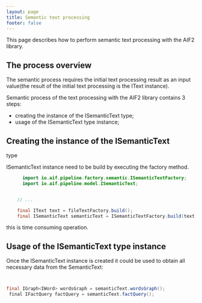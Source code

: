 ```yaml
---
layout: page
title: Semantic text processing
footer: false
---
```


This page describes how to perform semantic text processing with the AIF2 library.

## The process overview

The semantic process requires the initial text processing result as an input value(the result of the initial text processing is the IText instance). 

Semantic process of the text processing with the AIF2 library contains 3 steps:

* creating the instance of the ISemanticText
 type;
* usage of the ISemanticText
 type instance; 

## Creating the instance of the ISemanticText
 type

ISemanticText instance need to be build by executing the factory method.

``` java
      import io.aif.pipeline.factory.semantic.ISemanticTextFactory;
      import io.aif.pipeline.model.ISemanticText;


    // ...

    final IText text = fileTextFactory.build();
    final ISemanticText semanticText = ISemanticTextFactory.build(text);
```

this is time consuming operation.

## Usage of the ISemanticText type instance

Once the ISemanticText instance is created it could be used to obtain all necessary data from the SemanticText:

``` java


final IGraph<IWord> wordsGraph = semanticText.wordsGraph();
 final IFactQuery factQuery = semanticText.factQuery();

```